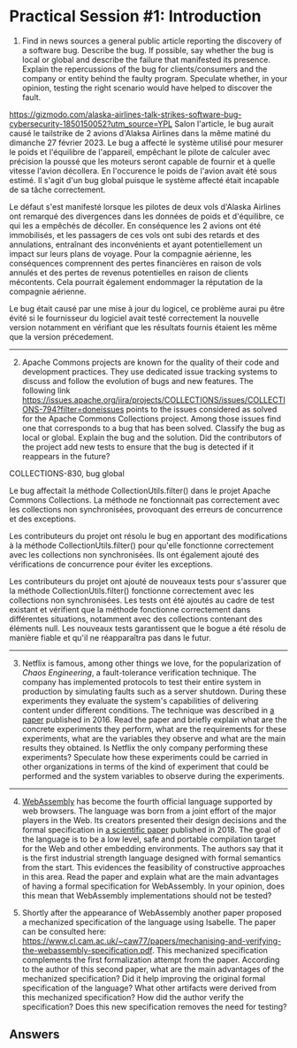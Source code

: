# Practical Session #1: Introduction

1. Find in news sources a general public article reporting the discovery of a software bug. Describe the bug. If possible, say whether the bug is local or global and describe the failure that manifested its presence. Explain the repercussions of the bug for clients/consumers and the company or entity behind the faulty program. Speculate whether, in your opinion, testing the right scenario would have helped to discover the fault.

https://gizmodo.com/alaska-airlines-talk-strikes-software-bug-cybersecurity-1850150052?utm_source=YPL
Salon l'article, le bug aurait causé le tailstrike de 2 avions d'Alaksa Airlines dans la même matiné du dimanche 27 février 2023.
Le bug a affecté le système utilisé pour mesurer le poids et l'équilibre de l'appareil, empêchant le pilote de calculer avec précision la poussé que les moteurs seront capable de fournir et à quelle vitesse l'avion décollera. En l'occurence le poids de l'avion avait été sous estimé. Il s'agit d'un bug global puisque le système affecté était incapable de sa tâche correctement. 

Le défaut s'est manifesté lorsque les pilotes de deux vols d'Alaska Airlines ont remarqué des divergences dans les données de poids et d'équilibre, ce qui les a empêchés de décoller. En conséquence les 2 avions ont été immobilisés, et les passagers de ces vols ont subi des retards et des annulations, entraînant des inconvénients et ayant potentiellement un impact sur leurs plans de voyage. Pour la compagnie aérienne, les conséquences comprennent des pertes financières en raison de vols annulés et des pertes de revenus potentielles en raison de clients mécontents. Cela pourrait également endommager la réputation de la compagnie aérienne.

Le bug était causé par une mise à jour du logicel, ce problème aurai pu être évité si le fournisseur du logiciel avait testé correctement la nouvelle version notamment en vérifiant que les résultats fournis étaient les même que la version précedement.

---

2. Apache Commons projects are known for the quality of their code and development practices. They use dedicated issue tracking systems to discuss and follow the evolution of bugs and new features. The following link https://issues.apache.org/jira/projects/COLLECTIONS/issues/COLLECTIONS-794?filter=doneissues points to the issues considered as solved for the Apache Commons Collections project. Among those issues find one that corresponds to a bug that has been solved. Classify the bug as local or global. Explain the bug and the solution. Did the contributors of the project add new tests to ensure that the bug is detected if it reappears in the future?

COLLECTIONS-830, bug global

Le bug affectait la méthode CollectionUtils.filter() dans le projet Apache Commons Collections. La méthode ne fonctionnait pas correctement avec les collections non synchronisées, provoquant des erreurs de concurrence et des exceptions.

Les contributeurs du projet ont résolu le bug en apportant des modifications à la méthode CollectionUtils.filter() pour qu'elle fonctionne correctement avec les collections non synchronisées. Ils ont également ajouté des vérifications de concurrence pour éviter les exceptions.

Les contributeurs du projet ont ajouté de nouveaux tests pour s'assurer que la méthode CollectionUtils.filter() fonctionne correctement avec les collections non synchronisées. Les tests ont été ajoutés au cadre de test existant et vérifient que la méthode fonctionne correctement dans différentes situations, notamment avec des collections contenant des éléments null. Les nouveaux tests garantissent que le bogue a été résolu de manière fiable et qu'il ne réapparaîtra pas dans le futur.

---

3. Netflix is famous, among other things we love, for the popularization of *Chaos Engineering*, a fault-tolerance verification technique. The company has implemented protocols to test their entire system in production by simulating faults such as a server shutdown. During these experiments they evaluate the system's capabilities of delivering content under different conditions. The technique was described in [a paper](https://arxiv.org/ftp/arxiv/papers/1702/1702.05843.pdf) published in 2016. Read the paper and briefly explain what are the concrete experiments they perform, what are the requirements for these experiments, what are the variables they observe and what are the main results they obtained. Is Netflix the only company performing these experiments? Speculate how these experiments could be carried in other organizations in terms of the kind of experiment that could be performed and the system variables to observe during the experiments.



---

4. [WebAssembly](https://webassembly.org/) has become the fourth official language supported by web browsers. The language was born from a joint effort of the major players in the Web. Its creators presented their design decisions and the formal specification in [a scientific paper](https://people.mpi-sws.org/~rossberg/papers/Haas,%20Rossberg,%20Schuff,%20Titzer,%20Gohman,%20Wagner,%20Zakai,%20Bastien,%20Holman%20-%20Bringing%20the%20Web%20up%20to%20Speed%20with%20WebAssembly.pdf) published in 2018. The goal of the language is to be a low level, safe and portable compilation target for the Web and other embedding environments. The authors say that it is the first industrial strength language designed with formal semantics from the start. This evidences the feasibility of constructive approaches in this area. Read the paper and explain what are the main advantages of having a formal specification for WebAssembly. In your opinion, does this mean that WebAssembly implementations should not be tested? 

5.  Shortly after the appearance of WebAssembly another paper proposed a mechanized specification of the language using Isabelle. The paper can be consulted here: https://www.cl.cam.ac.uk/~caw77/papers/mechanising-and-verifying-the-webassembly-specification.pdf. This mechanized specification complements the first formalization attempt from the paper. According to the author of this second paper, what are the main advantages of the mechanized specification? Did it help improving the original formal specification of the language? What other artifacts were derived from this mechanized specification? How did the author verify the specification? Does this new specification removes the need for testing?

## Answers
